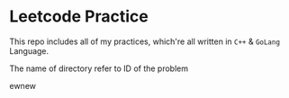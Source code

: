 # Leetcode Practice
This repo includes all of my practices, which're all written in `C++` & `GoLang` Language.

The name of directory refer to ID of the problem

ewnew 